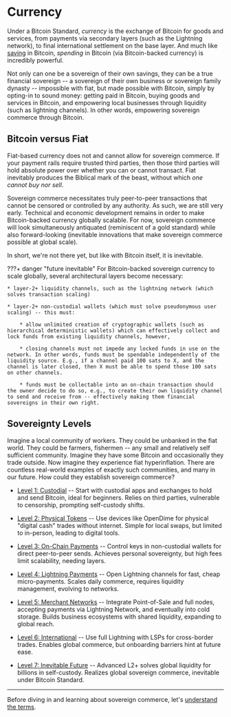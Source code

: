 # Currency

<!--

Lord Jesus Christ
Son of God
Have mercy on me, a sinner

Grant me wisdom and guidance to speak the truth
-->

Under a Bitcoin Standard,
 *currency* is the exchange of Bitcoin
 for goods and services, from 
 payments via secondary layers (such as the Lightning network), to
 final international settlement on the base layer.
And much like [saving](../saving/index.md)
 in Bitcoin, *spending* in Bitcoin (via Bitcoin-backed currency) is incredibly powerful.

Not only can one be a sovereign of their
 own savings, they can be a true
 financial sovereign --
 a sovereign of their own business or sovereign family dynasty --
 impossible with fiat, but made possible with Bitcoin, simply by opting-in
 to sound money: getting paid in Bitcoin,
 buying goods and services in Bitcoin,
 and empowering local businesses
 through liquidity (such as lightning channels).
In other words, empowering sovereign commerce through Bitcoin.


## Bitcoin versus Fiat
Fiat-based currency does not and cannot allow for sovereign commerce. If your payment rails require trusted third parties, then those third parties will hold absolute power over whether you can or cannot transact. Fiat inevitably produces the Biblical mark of the beast, without which *one cannot buy nor sell*.
    
Sovereign commerce necessitates truly peer-to-peer transactions that cannot be censored or controlled by any authority. As such, we are still very early. Technical and economic development remains in order to make Bitcoin-backed currency globally scalable. For now, sovereign commerce will look simultaneously antiquated (reminiscent of a gold standard) while also forward-looking (inevitable innovations that make sovereign commerce possible at global scale).

In short, we're not there yet, but like with Bitcoin itself, it is inevitable.


???+ danger "future inevitable"
    For Bitcoin-backed sovereign currency to scale globally, several architectural layers become necessary:
    
    * layer-2+ liquidity channels, such as the lightning network (which solves transaction scaling)
    
    * layer-2+ non-custodial wallets (which must solve pseudonymous user scaling) -- this must:
    
        * allow unlimited creation of cryptographic wallets (such as hierarchical deterministic wallets) which can effectively collect and lock funds from existing liquidity channels, however,
    
        * closing channels must not impede any locked funds in use on the network. In other words, funds must be spendable independently of the liquidity source. E.g., if a channel paid 100 sats to X, and the channel is later closed, then X must be able to spend those 100 sats on other channels.
    
        * funds must be collectable into an on-chain transaction should the owner decide to do so, e.g., to create their own liquidity channel to send and receive from -- effectively making them financial sovereigns in their own right.


## Sovereignty Levels

Imagine a local community of workers. They could be unbanked in the fiat world. 
They could be farmers, fishermen -- any small and relatively self sufficient community.
Imagine they have some Bitcoin and occasionally they trade outside.
Now imagine they experience fiat hyperinflation.
There are countless real-world examples of exactly such communities, and many in our future.
How could they establish sovereign commerce?

* [Level 1: Custodial](sovereignty/level-1.md) -- Start with custodial apps and exchanges to hold and send Bitcoin, ideal for beginners.
Relies on third parties, vulnerable to censorship, prompting self-custody shifts.

* [Level 2: Physical Tokens](sovereignty/level-2.md) -- Use devices like OpenDime for physical "digital cash" trades without internet.
Simple for local swaps, but limited to in-person, leading to digital tools.

* [Level 3: On-Chain Payments](sovereignty/level-3.md) -- Control keys in non-custodial wallets for direct peer-to-peer sends.
Achieves personal sovereignty, but high fees limit scalability, needing layers.

* [Level 4: Lightning Payments](sovereignty/level-4.md) -- Open Lightning channels for fast, cheap micro-payments.
Scales daily commerce, requires liquidity management, evolving to networks.

* [Level 5: Merchant Networks](sovereignty/level-5.md) -- Integrate Point-of-Sale and full nodes, accepting payments via Lightning Network, and eventually into cold storage.
Builds business ecosystems with shared liquidity, expanding to global reach.

* [Level 6: International](sovereignty/level-6.md) -- Use full Lightning with LSPs for cross-border trades.
Enables global commerce, but onboarding barriers hint at future ease.

* [Level 7: Inevitable Future](sovereignty/level-7.md) -- Advanced L2+ solves global liquidity for billions in self-custody.
Realizes global sovereign commerce, inevitable under Bitcoin Standard.




---

Before diving in and learning about  sovereign commerce, let's
 [understand the terms](understand-the-terms.md).











